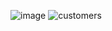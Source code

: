 ![image](https://user-images.githubusercontent.com/63864463/207965041-5ed0732c-ad85-48d2-862e-9f1d08f1693d.png)
![customers](https://user-images.githubusercontent.com/63864463/208268873-a36aa01b-288b-4b71-9f0d-c70b1441439e.png)

